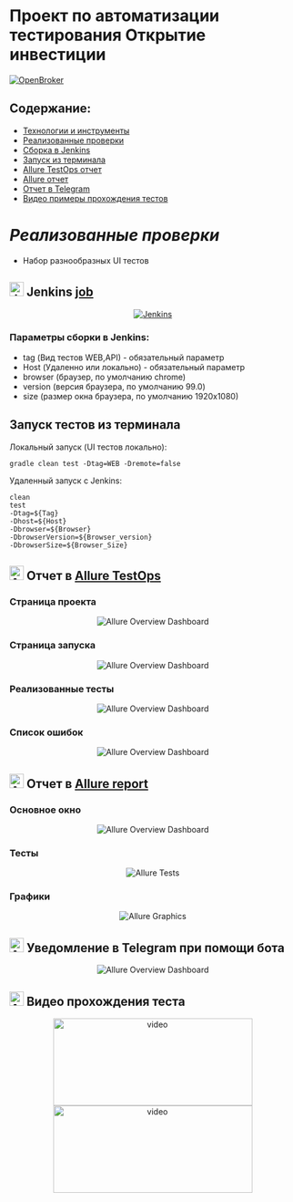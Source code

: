 # Проект по автоматизации тестирования Открытие инвестиции
<a href="https://open-broker.ru/invest/"><img alt="OpenBroker" src="images/logo/Открытие.png"/></a>

## Содержание:

- [Технологии и инструменты](#Technology)
- [Реализованные проверки](#Checks)
- [Сборка в Jenkins](#Jenkins)
- [Запуск из терминала](#RemoteLaunch)
- [Allure TestOps отчет](#AllureTestOps)
- [Allure отчет](#Allure)
- [Отчет в Telegram](#Telegram)
- [Видео примеры прохождения тестов](#Video)
<h1 align="left">
<a name="Checks"><i>Реализованные проверки</i></a>
</h1>

- Набор разнообразных UI тестов



## <img src="images/logo/Jenkins.svg" width="25" height="25"  alt="Jenkins"/></a><a name="Jenkins"> Jenkins <a target="_blank" href="https://jenkins.autotests.cloud/job/qa_guru_21_diplom_2/"> job </a></a>
<p align="center">
<a href="https://jenkins.autotests.cloud/job/qa_guru_21_diplom_2/"><img src="images/Jenkins.PNG" alt="Jenkins"/></a>
</p>

### Параметры сборки в Jenkins:
- tag (Вид тестов WEB,API) - обязательный параметр
- Host (Удаленно или локально) - обязательный параметр
- browser (браузер, по умолчанию chrome)
- version (версия браузера, по умолчанию 99.0)
- size (размер окна браузера, по умолчанию 1920x1080)

## <a name="RemoteLaunch">Запуск тестов из терминала</a>

Локальный запуск (UI тестов локально):
```
gradle clean test -Dtag=WEB -Dremote=false 
```

Удаленный запуск с Jenkins:
```
clean
test
-Dtag=${Tag}
-Dhost=${Host}
-Dbrowser=${Browser}
-DbrowserVersion=${Browser_version}
-DbrowserSize=${Browser_Size}
```
## <img src="images/logo/AllureTestOps.png" width="25" height="25"  alt="Allure"/></a><a name="AllureTestOps"> Отчет в <a target="_blank" href="https://allure.autotests.cloud/launch/32606">Allure TestOps</a></a>

### Страница проекта

<p align="center">
<img title="Allure Overview Dashboard" src="images/Первая страница.PNG">
</p>

### Страница запуска

<p align="center">
<img title="Allure Overview Dashboard" src="images/Главная_страница.PNG">
</p>

### Реализованные тесты

<p align="center">
<img title="Allure Overview Dashboard" src="images/Набор кейсов.PNG">
</p>


### Список ошибок

<p align="center">
<img title="Allure Overview Dashboard" src="images/Набор ошибок.PNG">
</p>

## <img src="images/logo/Allure.svg" width="25" height="25"  alt="Allure"/></a><a name="Allure"> Отчет в <a target="_blank" href="https://jenkins.autotests.cloud/job/qa_guru_21_diplom_2/9/allure/">Allure report</a></a>

### Основное окно

<p align="center">
<img title="Allure Overview Dashboard" src="images/Allure.PNG">
</p>

### Тесты

<p align="center">
<img title="Allure Tests" src="images/Tests.PNG">
</p>

### Графики

<p align="center">
<img title="Allure Graphics" src="images/Graphs.PNG">
</p>

## <img src="images/logo/Telegram.svg" width="25" height="25"  alt="Allure"/></a><a name="Telegram"> Уведомление в Telegram при помощи бота</a>

<p align="center">
<img title="Allure Overview Dashboard" src="images/Telegram.PNG" >
</p>


## <img src="images/logo/Selenoid.svg" width="25" height="25"  alt="Allure"/></a><a name="Video"> Видео прохождения теста</a>

<p align="center">
<img title="Selenoid Video" src="images/b8d6d3f36c113950.gif" width="350" height="153"  alt="video"> 
<img title="Selenoid Video" src="images/cdbb275e1308bf2.gif" width="350" height="153"  alt="video"> 
</p>

